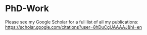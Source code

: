 # PhD-Work


Please see my Google Scholar for a full list of all my publications: https://scholar.google.com/citations?user=8hDuCgUAAAAJ&hl=en
